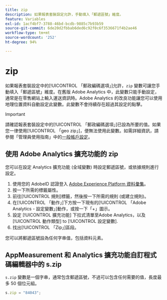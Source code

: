 ```yaml
---
title: zip
description: 如果報表套裝設定允許，手動填入「郵遞區號」維度。
feature: Variables
exl-id: 1acf4bf7-3788-46bd-bcdb-9885c7b93b59
source-git-commit: 6de20d2fbbab6ded6c92f0c6f3536671f4b2ae46
workflow-type: tm+mt
source-wordcount: '252'
ht-degree: 94%

---
```


# zip

如果報表套裝設定中的[!UICONTROL 「郵政編碼選項」]允許，`zip` 變數可讓您手動填入「郵遞區號」維度。在舊版 Adobe Analytics 中，此變數只能手動設定，通常是在零售網站上輸入運送資訊時。Adobe Analytics 的改良功能讓您可以使用地理位置資料自動設定此變數。此變數不會持續存在超過其設定的點擊。

>[!IMPORTANT]
>
> 請確認報表套裝設定中的[!UICONTROL 「郵政編碼選項」]已設為所要的值。如果您一律使用[!UICONTROL 「geo zip」]，便無法使用此變數。如需詳細資訊，請參閱「管理員使用指南」中的[一般帳戶設定](/help/admin/admin/c-manage-report-suites/c-edit-report-suites/general/general-acct-settings-admin.md)。

## 使用 Adobe Analytics 擴充功能的 zip

您可以在設定 Analytics 擴充功能 (全域變數) 時設定郵遞區號，或依據規則進行設定。

1. 使用您的 AdobeID 認證登入 [Adobe Experience Platform 資料彙集](https://experience.adobe.com/data-collection)。
2. 按一下所需的標籤屬性。
3. 前往[!UICONTROL 規則]標籤，然後按一下所需的規則 (或建立規則)。
4. 在[!UICONTROL 「動作」]下方按一下現有的[!UICONTROL 「Adobe Analytics - 設定變數」]動作，或按一下「+」圖示。
5. 設定 [!UICONTROL 擴充功能] 下拉式清單至Adobe Analytics，以及 [!UICONTROL 動作類型] to [!UICONTROL 設定變數].
6. 找出[!UICONTROL 「Zip」]區段。

您可以將郵遞區號設為任何字串值，包括資料元素。

## AppMeasurement 和 Analytics 擴充功能自訂程式碼編輯器中的 s.zip

`s.zip` 變數是一個字串，通常包含郵遞區號，不過可以包含任何需要的值，長度最多 50 個位元組。

```js
s.zip = "84043";
```
